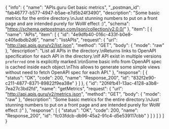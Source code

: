 {
  "info": {
    "name": "APIs.guru Get basic metrics",
    "_postman_id": "fab46777-b577-4947-b5ae-e7d5b24f3490",
    "description": "Some basic metrics for the entire directory.\nJust stunning numbers to put on a front page and are intended purely for WoW effect :)",
    "schema": "https://schema.getpostman.com/json/collection/v2.0.0/"
  },
  "item": [
    {
      "name": "APIs",
      "item": [
        {
          "id": "4e9dfb40-016c-433f-b0e8-c40fadbdb2d6",
          "name": "listAPIs",
          "request": {
            "url": "http://api.apis.guru/v2/list.json",
            "method": "GET",
            "body": {
              "mode": "raw"
            },
            "description": "List all APIs in the directory.\nReturns links to OpenAPI specification for each API in the directory.\nIf API exist in multiple versions `preferred` one is explicitly marked.\n\nSome basic info from OpenAPI spec is cached inside each object.\nThis allows to generate some simple views without need to fetch OpenAPI spec for each API."
          },
          "response": [
            {
              "status": "OK",
              "code": 200,
              "name": "Response_200",
              "id": "832f2e90-c211-4877-8371-89822f9ea38e"
            }
          ]
        },
        {
          "id": "20f4fb41-13ac-4128-a3b8-7ea27c3bd2fd",
          "name": "getMetrics",
          "request": {
            "url": "http://api.apis.guru/v2/metrics.json",
            "method": "GET",
            "body": {
              "mode": "raw"
            },
            "description": "Some basic metrics for the entire directory.\nJust stunning numbers to put on a front page and are intended purely for WoW effect :)"
          },
          "response": [
            {
              "status": "OK",
              "code": 200,
              "name": "Response_200",
              "id": "fc03fdcb-db96-45a2-91c4-d5e539117cbb"
            }
          ]
        }
      ]
    }
  ]
}